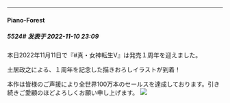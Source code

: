 

*****

####  Piano-Forest  
##### 5524#       发表于 2022-11-10 23:09

本日2022年11月11日で『#真・女神転生V』は発売１周年を迎えました。

土居政之による、１周年を記念した描きおろしイラストが到着！

本作は皆様のご声援により全世界100万本のセールスを達成しております。引き続きご愛顧のほどよろしくお願い申し上げます。
<img src="https://p.sda1.dev/8/e36e7184147b69e0d985b05468604959/20221110_230710.jpg" referrerpolicy="no-referrer">

